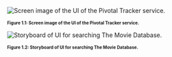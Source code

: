 ![Screen image of the UI of the Pivotal Tracker service.](ch_teams/figs/Tracker.jpg)
**<p style="font-size: 10px">Figure 1.1: Screen image of the UI of the Pivotal Tracker service.</p>**


![Storyboard of UI for searching The Movie Database.](ch_bdd/figs/SearchTMDbStoryBoard.jpg)
**<p style="font-size: 10px">Figure 1.2: Storyboard of UI for searching The Movie Database.</p>**